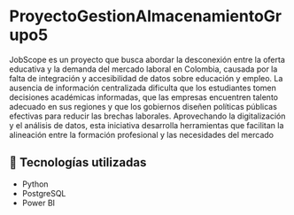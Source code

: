 # ProyectoGestionAlmacenamientoGrupo5
JobScope es un proyecto que busca abordar la desconexión entre la oferta educativa y la demanda del mercado laboral en Colombia, causada por la falta de integración y accesibilidad de datos sobre educación y empleo. La ausencia de información centralizada dificulta que los estudiantes tomen decisiones académicas informadas, que las empresas encuentren talento adecuado en sus regiones y que los gobiernos diseñen políticas públicas efectivas para reducir las brechas laborales. Aprovechando la digitalización y el análisis de datos, esta iniciativa desarrolla herramientas que facilitan la alineación entre la formación profesional y las necesidades del mercado

## 📌 Tecnologías utilizadas  
- Python  
- PostgreSQL  
- Power BI  

